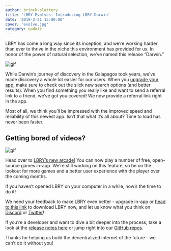 ```yaml
---
author: brinck-slattery
title: 'LBRY Evolves: Introducing LBRY Darwin'
date: '2019-2-21 15:00:00'
cover: 'evolve.jpg'
category: update
---
```

LBRY has come a long way since its inception, and we’re working harder than ever to thrive in the niche this environment has provided for us. In honor of the power of natural selection, we’ve named this release “Darwin.”

![gif](https://spee.ch/@lbry:3f/darwin-029.gif)

While Darwin’s journey of discovery in the Galapagos took years, we’ve made discovery a whole lot easier for our users. When you [upgrade your app](https://lbry.io/get), make sure to check out the slick new search options (and better results). When you find something you really like and want to send a referral link to a friend, we’ve got you covered! We now provide a referral link right in the app.

Most of all, we think you’ll be impressed with the improved speed and reliability of this newest app. Isn’t that what it’s all about? Time to load has never been faster.

## Getting bored of videos?

![gif](https://spee.ch/@lbry:3f/invites-and-games.gif)

Head over to [LBRY’s new arcade!](https://open.lbry.io/%40OpenSourceGames) You can now play a number of free, open-source games in-app. We’re still working on this feature, so be on the lookout for more games and a better user experience with the player over the coming months.

If you haven’t opened LBRY on your computer in a while, now’s the time to do it! 

We need your feedback to make LBRY even better - upgrade in-app or [head to this link](https://lbry.io/get) to download LBRY now, and let us know what you think on [Discord](https://chat.lbry.io) or [Twitter](https://www.twitter.com/lbryio)! 

If you’re a developer and want to dive a bit deeper into the process, take a look at the [release notes here](https://github.com/lbryio/lbry-desktop/releases/tag/v0.29.1) or jump right into our [GitHub repos](https://github.com/lbryio/).

Thanks for helping us build the decentralized internet of the future - we can’t do it without you!
